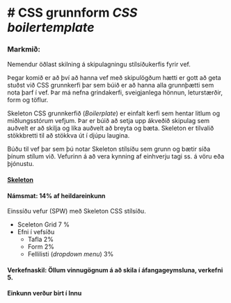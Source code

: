 # # CSS grunnform _CSS boilertemplate_

### Markmið:
Nemendur öðlast skilning á skipulagningu stílsíðukerfis fyrir vef.

Þegar komið er að því að hanna vef með skipulögðum hætti er gott að geta stuðst við CSS grunnkerfi þar sem búið er að hanna alla grunnþætti sem nota þarf í vef. Þar má nefna grindakerfi, sveigjanlega hönnun, leturstærðir, form og töflur. 

Skeleton CSS grunnkerfið (_Boilerplate_) er einfalt kerfi sem hentar litlum og miðlungsstórum vefjum. Þar er búið að setja upp ákveðið skipulag sem auðvelt er að skilja og líka auðvelt að breyta og bæta. Skeleton er tilvalið stökkbretti til að stökkva út í djúpu laugina.

Búðu til vef þar sem þú notar Skeleton stílsíðu sem grunn og bætir síða þínum stílum við.  Vefurinn á að vera kynning af einhverju tagi ss. á vöru eða þjónustu.

#### [Skeleton](https://getskeleton.com)

#### Námsmat:  14% af heildareinkunn

Einssíðu vefur (SPW) með  Skeleton CSS stílsíðu. 

* Sceleton Grid	7 %
* Efni í vefsíðu
  * Tafla	2%
  * Form	2%
  * Fellilisti (_dropdown menu_)	3% 

#### Verkefnaskil: Öllum vinnugögnum á að skila í áfangageymsluna, verkefni 5. 

#### Einkunn verður birt í Innu

